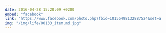 ```yaml
---
date: 2016-04-28 15:20:09 +0200
embed: "facebook"
link: "https://www.facebook.com/photo.php?fbid=10155498132887524&set=a.495259662523.270639.558382523&type=3"
img: "/img/life/00133_item.md.jpg"
---
```

